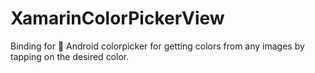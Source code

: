 # XamarinColorPickerView
Binding for 🎨 Android colorpicker for getting colors from any images by tapping on the desired color.
